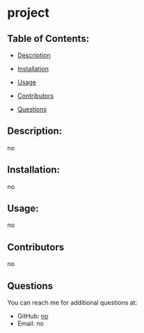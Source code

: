 
  # project
  

  ## Table of Contents:
  * [Description](#description)
  * [Installation](#installation)
  * [Usage](#usage)
  
  * [Contributors](#contributors)
  * [Questions](#questions)
  
  ## Description:
  no
  

  ## Installation:
  no

  ## Usage:
  no 
  

  ## Contributors
  no

  ## Questions
  You can reach me for additional questions at:
  * GitHub: [no](https://github.com/no)
  * Email: no
